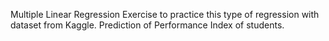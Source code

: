 Multiple Linear Regression Exercise to practice this type of regression with dataset from Kaggle. Prediction of Performance Index of students.
